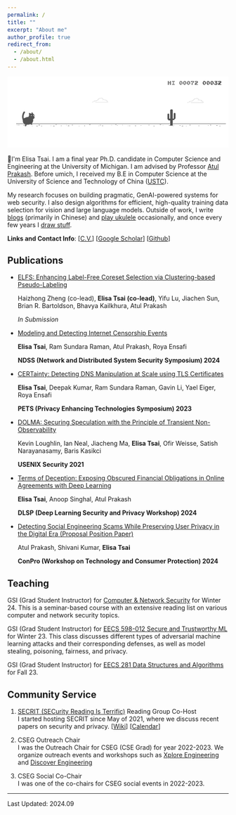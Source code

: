 ```yaml
---
permalink: /
title: ""
excerpt: "About me"
author_profile: true
redirect_from: 
  - /about/
  - /about.html
---
```


[![cat-rex](https://github.com/eltsai/eltsai/raw/master/assets/cat-rex.gif)](http://home.ustc.edu.cn/~elisa/)



🌱I'm Elisa Tsai. I am a final year Ph.D. candidate in Computer Science and Engineering at the University of Michigan. I am advised by Professor [Atul Prakash](https://web.eecs.umich.edu/~aprakash/). Before umich, I received my B.E in Computer Science at the University of Science and Technology of China ([USTC](https://en.ustc.edu.cn/)). 

My research focuses on building pragmatic, GenAI-powered systems for web security. I also design algorithms for efficient, high-quality training data selection for vision and large language models. Outside of work, I write [blogs](https://etsai.site/) (primarily in Chinese) and [play ukulele](https://soundcloud.com/elisastayshere) occasionally, and once every few years I [draw stuff](https://etsai.site/tags/comics/).

**Links and Contact Info**: [[C.V.](https://github.com/eltsai/eltsai/raw/master/assets/Elisa_CV_2024_06.pdf)] [[Google Scholar](https://scholar.google.com/citations?user=3NA-OTQAAAAJ&hl=en&oi=sra)] [[Github](https://github.com/eltsai)] 

Publications
------
- [ELFS: Enhancing Label-Free Coreset Selection via Clustering-based Pseudo-Labeling](https://arxiv.org/abs/2406.04273)  
    
    Haizhong Zheng (co-lead), **Elisa Tsai (co-lead)**, Yifu Lu, Jiachen Sun, Brian R. Bartoldson, Bhavya Kailkhura, Atul Prakash
    
    *In Submission*

- [Modeling and Detecting Internet Censorship Events](https://www.ndss-symposium.org/ndss-paper/modeling-and-detecting-internet-censorship-events/)
    
    **Elisa Tsai**, Ram Sundara Raman, Atul Prakash, Roya Ensafi
    
    **NDSS (Network and Distributed System Security Symposium) 2024**

- [CERTainty: Detecting DNS Manipulation at Scale using TLS Certificates](https://petsymposium.org/popets/2023/popets-2023-0073.php)
    
    **Elisa Tsai**, Deepak Kumar, Ram Sundara Raman, Gavin Li, Yael Eiger, Roya Ensafi
    
    **PETS (Privacy Enhancing Technologies Symposium) 2023**

- [DOLMA: Securing Speculation with the Principle of Transient Non-Observability](https://www.usenix.org/conference/usenixsecurity21/presentation/loughlin)
    
    Kevin Loughlin, Ian Neal, Jiacheng Ma, **Elisa Tsai**, Ofir Weisse, Satish Narayanasamy, Baris Kasikci
    
    **USENIX Security 2021**

- [Terms of Deception: Exposing Obscured Financial Obligations in Online Agreements with Deep Learning](https://dlsp2024.ieee-security.org/papers/dls2024-final23.pdf)
    
    **Elisa Tsai**, Anoop Singhal, Atul Prakash
    
    **DLSP (Deep Learning Security and Privacy Workshop) 2024**

- [Detecting Social Engineering Scams While Preserving User Privacy in the Digital Era (Proposal Position Paper)](https://conpro24.ieee-security.org/papers/prakash-conpro24.pdf)
    
    Atul Prakash, Shivani Kumar, **Elisa Tsai**
    
    **ConPro (Workshop on Technology and Consumer Protection) 2024**


Teaching
------
GSI (Grad Student Instructor) for [Computer & Network Security](https://docs.google.com/document/d/1DConE68c6UNvePET4EZDsiKxXr8XnWkrZORmxWbESTc/edit) for Winter 24. This is a seminar-based course with an extensive reading list on various computer and network security topics.

GSI (Grad Student Instructor) for [EECS 598-012 Secure and Trustworthy ML](http://www-personal.umich.edu/~rtfeng/wn23_eecs598_012.html) for Winter 23. This class discusses different types of adversarial machine learning attacks and their corresponding defenses, as well as model stealing, poisoning, fairness, and privacy.

GSI (Grad Student Instructor) for [EECS 281 Data Structures and Algorithms](https://eecs281staff.github.io/eecs281.org) for Fall 23.

Community Service
-------
1. [SECRIT (SECurity Reading Is Terrific)](https://wiki.eecs.umich.edu/secrit/index.php/Main_Page#Papers_We.27ve_Read) Reading Group Co-Host\
I started hosting SECRIT since May of 2021, where we discuss recent papers on security and privacy. [[Wiki](https://wiki.eecs.umich.edu/secrit/index.php/Main_Page)] [[Calendar](https://calendar.google.com/calendar/u/0?cid=Y19haXM3N29xY2Iwb3I4Mms5MHJmcWsxZ2tvNEBncm91cC5jYWxlbmRhci5nb29nbGUuY29t)]

1. CSEG Outreach Chair\
I was the Outreach Chair for CSEG (CSE Grad) for year 2022-2023. We organize outreach events and workshops such as [Xplore Engineering](https://campsforkids.engin.umich.edu/xplore/) and [Discover Engineering](https://campsforkids.engin.umich.edu/discover/)

1. CSEG Social Co-Chair\
I was one of the co-chairs for CSEG social events in 2022-2023.

-------
Last Updated: 2024.09
